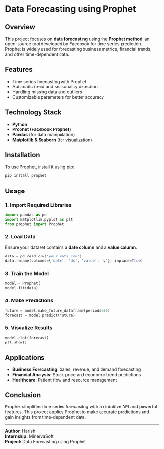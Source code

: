 # Data Forecasting using Prophet

## Overview
This project focuses on **data forecasting** using the **Prophet method**, an open-source tool developed by Facebook for time series prediction. Prophet is widely used for forecasting business metrics, financial trends, and other time-dependent data.

## Features
- Time series forecasting with Prophet
- Automatic trend and seasonality detection
- Handling missing data and outliers
- Customizable parameters for better accuracy

## Technology Stack
- **Python**
- **Prophet (Facebook Prophet)**
- **Pandas** (for data manipulation)
- **Matplotlib & Seaborn** (for visualization)

## Installation
To use Prophet, install it using pip:
```sh
pip install prophet
```

## Usage
### 1. Import Required Libraries
```python
import pandas as pd
import matplotlib.pyplot as plt
from prophet import Prophet
```

### 2. Load Data
Ensure your dataset contains a **date column** and a **value column**.
```python
data = pd.read_csv('your_data.csv')
data.rename(columns={'date': 'ds', 'value': 'y'}, inplace=True)
```

### 3. Train the Model
```python
model = Prophet()
model.fit(data)
```

### 4. Make Predictions
```python
future = model.make_future_dataframe(periods=30)
forecast = model.predict(future)
```

### 5. Visualize Results
```python
model.plot(forecast)
plt.show()
```

## Applications
- **Business Forecasting**: Sales, revenue, and demand forecasting
- **Financial Analysis**: Stock price and economic trend predictions
- **Healthcare**: Patient flow and resource management

## Conclusion
Prophet simplifies time series forecasting with an intuitive API and powerful features. This project applies Prophet to make accurate predictions and gain insights from time-dependent data.

---
**Author:** Harish  
**Internship:** MinervaSoft  
**Project:** Data Forecasting using Prophet

